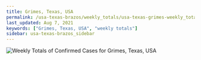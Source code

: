 ```yaml
---
title: Grimes, Texas, USA
permalink: /usa-texas-brazos/weekly_totals/usa-texas-grimes-weekly_totals.html
last_updated: Aug 7, 2021
keywords: ["Grimes, Texas, USA", "weekly totals"]
sidebar: usa-texas-brazos_sidebar
---
```


![Weekly Totals of Confirmed Cases for Grimes, Texas, USA](/covid_tracker/images/graphs/usa-texas-grimes-weekly_totals_graph.png)
